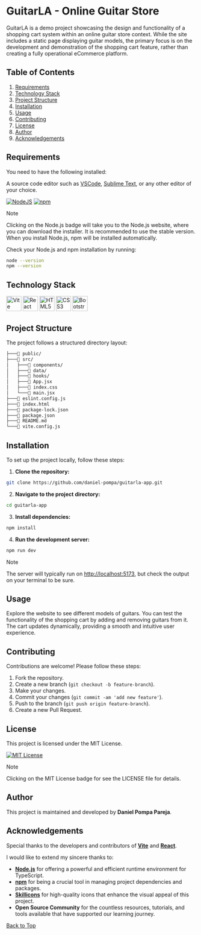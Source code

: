 # GuitarLA - Online Guitar Store

GuitarLA is a demo project showcasing the design and functionality of a shopping cart system within an online guitar store context. While the site includes a static page displaying guitar models, the primary focus is on the development and demonstration of the shopping cart feature, rather than creating a fully operational eCommerce platform.

## Table of Contents

1. [Requirements](#requirements)
2. [Technology Stack](#technology-stack)
3. [Project Structure](#project-structure)
4. [Installation](#installation)
5. [Usage](#usage)
6. [Contributing](#contributing)
7. [License](#license)
8. [Author](#author)
9. [Acknowledgements](#acknowledgements)

## Requirements

You need to have the following installed:

A source code editor such as [VSCode](https://code.visualstudio.com/), [Sublime Text](https://www.sublimetext.com/), or any other editor of your choice.

[![NodeJS](https://img.shields.io/badge/Node.js-6DA55F.svg?style=flat&logo=node.js&logoColor=white)](https://nodejs.org/en)
[![npm](https://img.shields.io/badge/npm-%23CB3837.svg?style=flat&logo=npm&logoColor=white)](https://www.npmjs.com/)

> [!NOTE]
> Clicking on the Node.js badge will take you to the Node.js website, where you can download the installer. It is recommended to use the stable version. When you install Node.js, npm will be installed automatically.

Check your Node.js and npm installation by running:

```bash
node --version
npm --version
```

## Technology Stack

<div>
  <img src="https://skillicons.dev/icons?i=vite" alt="Vite" width="40" height="40" />
  <img src="https://skillicons.dev/icons?i=react" alt="React" width="40" height="40" />
  <img src="https://skillicons.dev/icons?i=html" alt="HTML5" width="40" height="40" />
  <img src="https://skillicons.dev/icons?i=css" alt="CSS3" width="40" height="40" />
  <img src="https://skillicons.dev/icons?i=bootstrap" alt="Bootstrap" width="40" height="40" />
</div>

## Project Structure

The project follows a structured directory layout:

```bash
├───📁 public/
├───📁 src/
│   ├───📁 components/
│   ├───📁 data/
│   ├───📁 hooks/
│   ├───📄 App.jsx
│   ├───📄 index.css
│   └───📄 main.jsx
├───📄 eslint.config.js
├───📄 index.html
├───📄 package-lock.json
├───📄 package.json
├───📄 README.md
└───📄 vite.config.js
```

## Installation

To set up the project locally, follow these steps:

1. **Clone the repository:**

```bash
git clone https://github.com/daniel-pompa/guitarla-app.git
```

2. **Navigate to the project directory:**

```bash
cd guitarla-app
```

3. **Install dependencies:**

```bash
npm install
```

4. **Run the development server:**

```bash
npm run dev
```

> [!NOTE]
> The server will typically run on <http://localhost:5173>, but check the output on your terminal to be sure.

## Usage

Explore the website to see different models of guitars. You can test the functionality of the shopping cart by adding and removing guitars from it. The cart updates dynamically, providing a smooth and intuitive user experience.

## Contributing

Contributions are welcome! Please follow these steps:

1. Fork the repository.
2. Create a new branch (`git checkout -b feature-branch`).
3. Make your changes.
4. Commit your changes (`git commit -am 'add new feature'`).
5. Push to the branch (`git push origin feature-branch`).
6. Create a new Pull Request.

## License

This project is licensed under the MIT License.

[![MIT License](https://img.shields.io/badge/License-MIT-brightgreen.svg)](https://choosealicense.com/licenses/mit/)

> [!NOTE]
> Clicking on the MIT License badge for see the LICENSE file for details.

## Author

This project is maintained and developed by **Daniel Pompa Pareja**.

## Acknowledgements

Special thanks to the developers and contributors of **[Vite](https://vitejs.dev/)** and **[React](https://es.react.dev/)**.

I would like to extend my sincere thanks to:

- **[Node.js](https://nodejs.org/en)** for offering a powerful and efficient runtime environment for TypeScript.
- **[npm](https://www.npmjs.com/)** for being a crucial tool in managing project dependencies and packages.
- **[Skillicons](https://skillicons.dev/)** for high-quality icons that enhance the visual appeal of this project.
- **Open Source Community** for the countless resources, tutorials, and tools available that have supported our learning journey.

[Back to Top](#table-of-contents)
